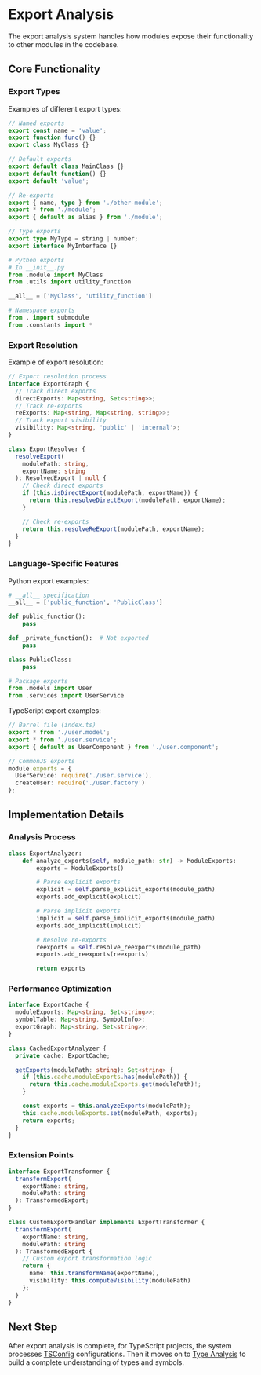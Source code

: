 # Export Analysis

The export analysis system handles how modules expose their functionality to other modules in the codebase.

## Core Functionality

### Export Types

Examples of different export types:

```typescript
// Named exports
export const name = 'value';
export function func() {}
export class MyClass {}

// Default exports
export default class MainClass {}
export default function() {}
export default 'value';

// Re-exports
export { name, type } from './other-module';
export * from './module';
export { default as alias } from './module';

// Type exports
export type MyType = string | number;
export interface MyInterface {}
```

```python
# Python exports
# In __init__.py
from .module import MyClass
from .utils import utility_function

__all__ = ['MyClass', 'utility_function']

# Namespace exports
from . import submodule
from .constants import *
```

### Export Resolution

Example of export resolution:

```typescript
// Export resolution process
interface ExportGraph {
  // Track direct exports
  directExports: Map<string, Set<string>>;
  // Track re-exports
  reExports: Map<string, Map<string, string>>;
  // Track export visibility
  visibility: Map<string, 'public' | 'internal'>;
}

class ExportResolver {
  resolveExport(
    modulePath: string,
    exportName: string
  ): ResolvedExport | null {
    // Check direct exports
    if (this.isDirectExport(modulePath, exportName)) {
      return this.resolveDirectExport(modulePath, exportName);
    }

    // Check re-exports
    return this.resolveReExport(modulePath, exportName);
  }
}
```

### Language-Specific Features

Python export examples:

```python
# __all__ specification
__all__ = ['public_function', 'PublicClass']

def public_function():
    pass

def _private_function():  # Not exported
    pass

class PublicClass:
    pass

# Package exports
from .models import User
from .services import UserService
```

TypeScript export examples:

```typescript
// Barrel file (index.ts)
export * from './user.model';
export * from './user.service';
export { default as UserComponent } from './user.component';

// CommonJS exports
module.exports = {
  UserService: require('./user.service'),
  createUser: require('./user.factory')
};
```

## Implementation Details

### Analysis Process

```python
class ExportAnalyzer:
    def analyze_exports(self, module_path: str) -> ModuleExports:
        exports = ModuleExports()

        # Parse explicit exports
        explicit = self.parse_explicit_exports(module_path)
        exports.add_explicit(explicit)

        # Parse implicit exports
        implicit = self.parse_implicit_exports(module_path)
        exports.add_implicit(implicit)

        # Resolve re-exports
        reexports = self.resolve_reexports(module_path)
        exports.add_reexports(reexports)

        return exports
```

### Performance Optimization

```typescript
interface ExportCache {
  moduleExports: Map<string, Set<string>>;
  symbolTable: Map<string, SymbolInfo>;
  exportGraph: Map<string, Set<string>>;
}

class CachedExportAnalyzer {
  private cache: ExportCache;

  getExports(modulePath: string): Set<string> {
    if (this.cache.moduleExports.has(modulePath)) {
      return this.cache.moduleExports.get(modulePath)!;
    }

    const exports = this.analyzeExports(modulePath);
    this.cache.moduleExports.set(modulePath, exports);
    return exports;
  }
}
```

### Extension Points

```typescript
interface ExportTransformer {
  transformExport(
    exportName: string,
    modulePath: string
  ): TransformedExport;
}

class CustomExportHandler implements ExportTransformer {
  transformExport(
    exportName: string,
    modulePath: string
  ): TransformedExport {
    // Custom export transformation logic
    return {
      name: this.transformName(exportName),
      visibility: this.computeVisibility(modulePath)
    };
  }
}

```

## Next Step

After export analysis is complete, for TypeScript projects, the system processes [TSConfig](./tsconfig.md) configurations. Then it moves on to [Type Analysis](../type-analysis/type-analysis.md) to build a complete understanding of types and symbols.
